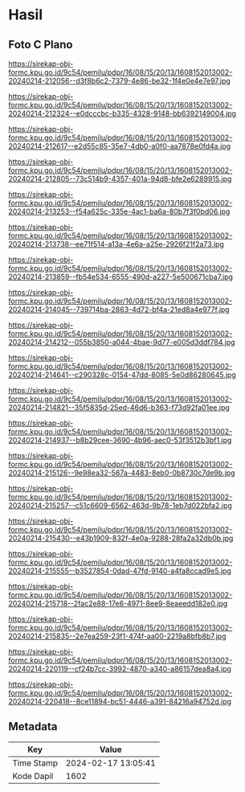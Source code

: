 # Hasil

## Foto C Plano

https://sirekap-obj-formc.kpu.go.id/9c54/pemilu/pdpr/16/08/15/20/13/1608152013002-20240214-212056--d3f8b6c2-7379-4e86-be32-1f4e0e4e7e97.jpg

https://sirekap-obj-formc.kpu.go.id/9c54/pemilu/pdpr/16/08/15/20/13/1608152013002-20240214-212324--e0dcccbc-b335-4328-9148-bb6392149004.jpg

https://sirekap-obj-formc.kpu.go.id/9c54/pemilu/pdpr/16/08/15/20/13/1608152013002-20240214-212617--e2d55c85-35e7-4db0-a0f0-aa7878e0fd4a.jpg

https://sirekap-obj-formc.kpu.go.id/9c54/pemilu/pdpr/16/08/15/20/13/1608152013002-20240214-212805--73c514b9-4357-401a-94d8-bfe2e6289915.jpg

https://sirekap-obj-formc.kpu.go.id/9c54/pemilu/pdpr/16/08/15/20/13/1608152013002-20240214-213253--f54a625c-335e-4ac1-ba6a-80b7f3f0bd06.jpg

https://sirekap-obj-formc.kpu.go.id/9c54/pemilu/pdpr/16/08/15/20/13/1608152013002-20240214-213738--ee71f514-a13a-4e6a-a25e-2926f21f2a73.jpg

https://sirekap-obj-formc.kpu.go.id/9c54/pemilu/pdpr/16/08/15/20/13/1608152013002-20240214-213859--fb54e534-6555-490d-a227-5e500671cba7.jpg

https://sirekap-obj-formc.kpu.go.id/9c54/pemilu/pdpr/16/08/15/20/13/1608152013002-20240214-214045--739714ba-2863-4d72-bf4a-21ed8a4e977f.jpg

https://sirekap-obj-formc.kpu.go.id/9c54/pemilu/pdpr/16/08/15/20/13/1608152013002-20240214-214212--055b3850-a044-4bae-9d77-e005d3ddf784.jpg

https://sirekap-obj-formc.kpu.go.id/9c54/pemilu/pdpr/16/08/15/20/13/1608152013002-20240214-214641--c290328c-0154-47dd-8085-5e0d86280645.jpg

https://sirekap-obj-formc.kpu.go.id/9c54/pemilu/pdpr/16/08/15/20/13/1608152013002-20240214-214821--35f5835d-25ed-46d6-b363-f73d92fa01ee.jpg

https://sirekap-obj-formc.kpu.go.id/9c54/pemilu/pdpr/16/08/15/20/13/1608152013002-20240214-214937--b8b29cee-3690-4b96-aec0-53f3512b3bf1.jpg

https://sirekap-obj-formc.kpu.go.id/9c54/pemilu/pdpr/16/08/15/20/13/1608152013002-20240214-215126--9e98ea32-567a-4483-8eb0-0b8730c7de9b.jpg

https://sirekap-obj-formc.kpu.go.id/9c54/pemilu/pdpr/16/08/15/20/13/1608152013002-20240214-215257--c51c6609-6562-463d-9b78-1eb7d022bfa2.jpg

https://sirekap-obj-formc.kpu.go.id/9c54/pemilu/pdpr/16/08/15/20/13/1608152013002-20240214-215430--e43b1909-832f-4e0a-9288-28fa2a32db0b.jpg

https://sirekap-obj-formc.kpu.go.id/9c54/pemilu/pdpr/16/08/15/20/13/1608152013002-20240214-215555--b3527854-0dad-47fd-9140-a4fa8ccad9e5.jpg

https://sirekap-obj-formc.kpu.go.id/9c54/pemilu/pdpr/16/08/15/20/13/1608152013002-20240214-215718--2fac2e88-17e6-4971-8ee9-8eaeedd182e0.jpg

https://sirekap-obj-formc.kpu.go.id/9c54/pemilu/pdpr/16/08/15/20/13/1608152013002-20240214-215835--2e7ea259-23f1-474f-aa00-2219a8bfb8b7.jpg

https://sirekap-obj-formc.kpu.go.id/9c54/pemilu/pdpr/16/08/15/20/13/1608152013002-20240214-220119--cf24b7cc-3992-4870-a340-a86157dea8a4.jpg

https://sirekap-obj-formc.kpu.go.id/9c54/pemilu/pdpr/16/08/15/20/13/1608152013002-20240214-220418--8ce11894-bc51-4446-a391-84216a94752d.jpg


## Metadata

| Key        | Value               |
| ---------- | ------------------- |
| Time Stamp | 2024-02-17 13:05:41 |
| Kode Dapil | 1602                |



